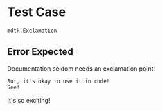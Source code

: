 # Test Case

    mdtk.Exclamation

## Error Expected

Documentation seldom needs an exclamation point!

    But, it's okay to use it in code!
    See!

It's so exciting!
